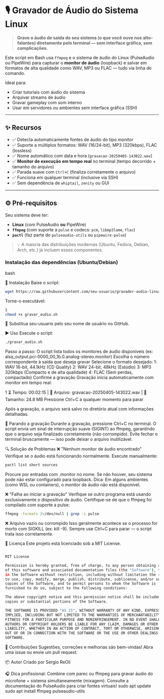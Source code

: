 
# 🎙️ Gravador de Áudio do Sistema Linux

> **Grave o áudio de saída do seu sistema (o que você ouve nos alto-falantes) diretamente pelo terminal — sem interface gráfica, sem complicações.**

Este script em Bash usa `ffmpeg` e o sistema de áudio do Linux (PulseAudio ou PipeWire) para capturar o **monitor de áudio** (loopback) e salvar em formatos de alta qualidade como WAV, MP3 ou FLAC — tudo via linha de comando.

Ideal para:  
- Criar tutoriais com áudio do sistema  
- Arquivar streams de áudio  
- Gravar gameplay com som interno  
- Usar em servidores ou ambientes sem interface gráfica (SSH)

---

## ✨ Recursos

- ✅ Detecta automaticamente fontes de áudio do tipo *monitor*  
- ✅ Suporte a múltiplos formatos: WAV (16/24-bit), MP3 (320kbps), FLAC (lossless)  
- ✅ Nome automático com data e hora (`gravacao-20250405-143022.wav`)  
- ✅ **Monitor de execução em tempo real** no terminal (tempo decorrido + tamanho do arquivo)  
- ✅ Parada suave com `Ctrl+C` (finaliza corretamente o arquivo)  
- ✅ Funciona em qualquer terminal (inclusive via SSH)  
- ✅ Sem dependência de `whiptail`, `zenity` ou GUI

---

## ⚙️ Pré-requisitos

Seu sistema deve ter:

- **Linux** (com PulseAudio **ou** PipeWire)
- **`ffmpeg`** (com suporte a `pulse` e codecs: `pcm`, `libmp3lame`, `flac`)
- **`pactl`** (faz parte do `pulseaudio-utils` ou `pipewire-pulse`)

> 💡 A maioria das distribuições modernas (Ubuntu, Fedora, Debian, Arch, etc.) já incluem esses componentes.

### Instalação das dependências (Ubuntu/Debian)

bash


🚀 Instalação
Baixe o script:
```bash
wget https://raw.githubusercontent.com/seu-usuario/gravador-audio-linux/main/gravar-audio-ffmpeg.sh
```

Torne-o executável:

```bash
1
chmod +x gravar_audio.sh
```

🔁 Substitua seu-usuario pelo seu nome de usuário no GitHub. 

▶️ Uso
Execute o script:

```bash
./gravar_audio.sh
```

Passo a passo:
O script lista todos os monitores de áudio disponíveis (ex: alsa_output.pci-0000_00_1b.0.analog-stereo.monitor)
Escolha o número correspondente à saída que deseja gravar
Selecione o formato desejado:
1: WAV 16-bit, 44.1kHz (CD Quality)
2: WAV 24-bit, 48kHz (Estúdio)
3: MP3 320kbps (Compacto e de alta qualidade)
4: FLAC (Sem perdas, compactado)
Confirme a gravação
Gravação inicia automaticamente com monitor em tempo real:


1
⏳ Tempo: 00:02:15 | 📁 Arquivo: gravacao-20250405-143022.wav | 📏 Tamanho: 24.8 MB
Pressione Ctrl+C a qualquer momento para parar

Após a gravação, o arquivo será salvo no diretório atual com informações detalhadas.

🛑 Parando a gravação
Durante a gravação, pressione Ctrl+C no terminal.
O script envia um sinal de interrupção suave (SIGINT) ao ffmpeg, garantindo que o arquivo seja finalizado corretamente (não corrompido).
Evite fechar o terminal bruscamente — isso pode deixar o arquivo inutilizável.

🔍 Solução de Problemas
❌ "Nenhum monitor de áudio encontrado"
Verifique se o áudio está funcionando normalmente.
Execute manualmente:

```bash
pactl list short sources
```

Procure por entradas com .monitor no nome. Se não houver, seu sistema pode não estar configurado para loopback.
Dica: Em alguns ambientes (como WSL ou containers), o monitor de áudio não está disponível. 

❌ "Falha ao iniciar a gravação"
Verifique se outro programa está usando exclusivamente o dispositivo de áudio.
Certifique-se de que o ffmpeg foi compilado com suporte a pulse:

```bash
ffmpeg -formats 2>/dev/null | grep -i pulse
```

❌ Arquivo vazio ou corrompido
Isso geralmente acontece se o processo for morto com SIGKILL (ex: kill -9).
Sempre use Ctrl+C para parar — o script trata isso corretamente.

📄 Licença
Este projeto está licenciado sob a MIT License.

```bash

MIT License

Permission is hereby granted, free of charge, to any person obtaining a copy
of this software and associated documentation files (the "Software"), to deal
in the Software without restriction, including without limitation the rights
to use, copy, modify, merge, publish, distribute, sublicense, and/or sell
copies of the Software, and to permit persons to whom the Software is
furnished to do so, subject to the following conditions:

The above copyright notice and this permission notice shall be included in all
copies or substantial portions of the Software.

THE SOFTWARE IS PROVIDED "AS IS", WITHOUT WARRANTY OF ANY KIND, EXPRESS OR
IMPLIED, INCLUDING BUT NOT LIMITED TO THE WARRANTIES OF MERCHANTABILITY,
FITNESS FOR A PARTICULAR PURPOSE AND NONINFRINGEMENT. IN NO EVENT SHALL THE
AUTHORS OR COPYRIGHT HOLDERS BE LIABLE FOR ANY CLAIM, DAMAGES OR OTHER
LIABILITY, WHETHER IN AN ACTION OF CONTRACT, TORT OR OTHERWISE, ARISING FROM,
OUT OF OR IN CONNECTION WITH THE SOFTWARE OR THE USE OR OTHER DEALINGS IN THE
SOFTWARE.

```

🙌 Contribuições
Sugestões, correções e melhorias são bem-vindas! Abra uma issue ou envie um pull request.

📦 Autor
Criado por Sergio ReOli

🎧 Dica profissional: Combine com parec ou ffmpeg para gravar áudio do microfone + sistema simultaneamente (mixagem). Consulte a documentação do PulseAudio para criar fontes virtuais! 
sudo apt update
sudo apt install ffmpeg pulseaudio-utils
